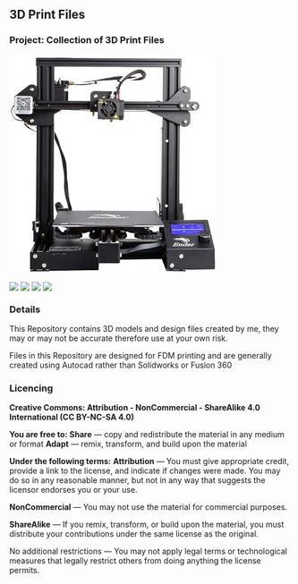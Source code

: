 ## 3D Print Files <img alt="" align="right" src="https://img.shields.io/badge/CAD-Autocad-informational?style=flat&logo=Autodesk&logoColor=white&color=E51937" />

### **Project**: Collection of 3D Print Files <img alt="" align="right" src="https://img.shields.io/badge/Status-Unmanaged-informational?style=flat&logoColor=white&color=F96F29" />


<!-- Repo Cover Image -->
<img alt="" align="center" src="https://github.com/CrashOverrideProductions/Ender_3_Pro-Dual-Extruder/blob/master/ProjectImages/E3Stock.jpg?raw=true" />
</p>

<!-- Repo Stats -->
<img align="center" src="https://img.shields.io/github/commit-activity/m/CrashOverrideProductions/3D-Print-Files"> <img align="center" src="https://img.shields.io/github/last-commit/CrashOverrideProductions/3D-Print-Files"> <img align="center" src="https://img.shields.io/github/languages/code-size/CrashOverrideProductions/3D-Print-Files"> <img align="center" src="https://img.shields.io/github/directory-file-count/CrashOverrideProductions/3D-Print-Files">
<!-- Repo Intro -->
### Details
This Repository contains 3D models and design files created by me, they may or may not be accurate therefore use at your own risk.

Files in this Repository are designed for FDM printing and are generally created using Autocad rather than Solidworks or Fusion 360

<!-- To Do List -->
<!--
### Project To Do List
- [ ] More to add as I think of it
- [ ] List Items Here

### Repo To Do List
- [ ] More to add as i think of it

-->
<!-- Licencing Always at the Bottom -->
### Licencing <img alt="" align="right" src="https://img.shields.io/badge/Licence-CC--BY--NC--SA--4.0-informational?style=flat&logo=Creative%20Commons&logoColor=white&color=EF9421" />

**Creative Commons: Attribution - NonCommercial - ShareAlike 4.0 International (CC BY-NC-SA 4.0)**

**You are free to:**
**Share** — copy and redistribute the material in any medium or format
**Adapt** — remix, transform, and build upon the material

**Under the following terms:**
**Attribution** — You must give appropriate credit, provide a link to the license, and indicate if changes were made. You may do so in any reasonable manner, but not in any way that suggests the licensor endorses you or your use.

**NonCommercial** — You may not use the material for commercial purposes.

**ShareAlike** — If you remix, transform, or build upon the material, you must distribute your contributions under the same license as the original.

No additional restrictions — You may not apply legal terms or technological measures that legally restrict others from doing anything the license permits.
